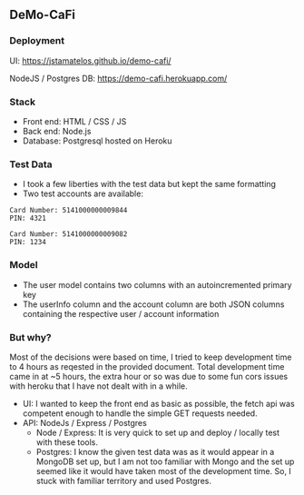 ## DeMo-CaFi

### Deployment

UI: https://jstamatelos.github.io/demo-cafi/

NodeJS / Postgres DB: https://demo-cafi.herokuapp.com/

### Stack
- Front end: HTML / CSS / JS
- Back end: Node.js
- Database: Postgresql hosted on Heroku

### Test Data
- I took a few liberties with the test data but kept the same formatting
- Two test accounts are available:
```
Card Number: 5141000000009844
PIN: 4321
```
```
Card Number: 5141000000009082
PIN: 1234
```

### Model
- The user model contains two columns with an autoincremented primary key
- The userInfo column and the account column are both JSON columns containing the respective user / account information

### But why?
Most of the decisions were based on time, I tried to keep development time to 4 hours as reqested in the provided document.
Total development time came in at ~5 hours, the extra hour or so was due to some fun cors issues with heroku that I have not dealt with in a while.

- UI: I wanted to keep the front end as basic as possible, the fetch api was competent enough to handle the simple GET requests needed.
- API: NodeJs / Express / Postgres
  - Node / Express: It is very quick to set up and deploy / locally test with these tools.
  - Postgres: I know the given test data was as it would appear in a MongoDB set up, but I am not too familiar with Mongo and the set up seemed like it would have taken most of the development time. So, I stuck with familiar territory and used Postgres.

  
  
